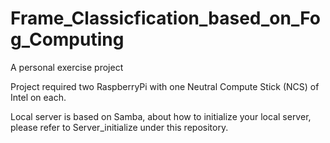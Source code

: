 # Frame_Classicfication_based_on_Fog_Computing
A personal exercise project

Project required two RaspberryPi with one Neutral Compute Stick (NCS) of Intel on each.

Local server is based on Samba, about how to initialize your local server, please refer to Server_initialize under this repository.
